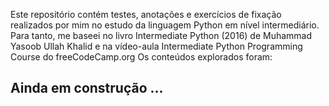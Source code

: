 Este repositório contém testes, anotações e exercícios de fixação realizados por mim no estudo da linguagem Python em nível intermediário. Para tanto, me baseei no livro Intermediate Python (2016) de Muhammad Yasoob Ullah Khalid e na vídeo-aula Intermediate Python Programming Course do freeCodeCamp.org
Os conteúdos explorados foram:

## Ainda em construção ...
